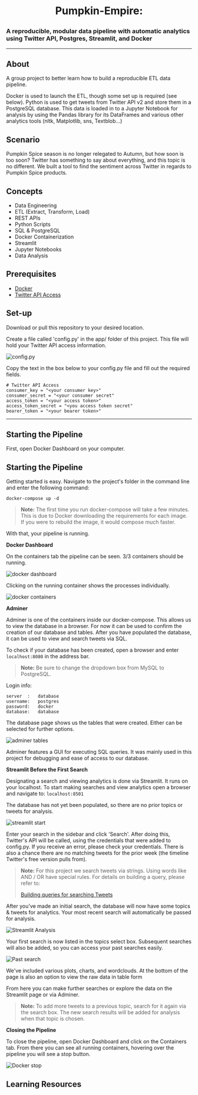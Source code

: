 # <p align="center">Pumpkin-Empire:</p>
### A reproducible, modular data pipeline with automatic analytics using Twitter API, Postgres, Streamlit, and Docker
***

## About

A group project to better learn how to build a reproducible ETL data pipeline.

Docker is used to launch the ETL, though some set up is required (see below). Python is used to get tweets from Twitter API v2 and store them in a PostgreSQL database. This data is loaded in to a Jupyter Notebook for analysis by using the Pandas library for its DataFrames and various other analytics tools (nltk, Matplotlib, sns, Textblob...)


## Scenario
Pumpkin Spice season is no longer relegated to Autumn, but how soon is too soon? Twitter has something to say about everything, and this topic is no different. We built a tool to find the sentiment across Twitter in regards to Pumpkin Spice products. 

## Concepts
- Data Engineering
- ETL (Extract, Transform, Load)
- REST APIs
- Python Scripts
- SQL & PostgreSQL
- Docker Containerization
- Streamlit
- Jupyter Notebooks
- Data Analysis

## Prerequisites
- [Docker](https://docs.docker.com/desktop/install/mac-install/)
- [Twitter API Access](https://developer.twitter.com/en/docs/twitter-api/getting-started/getting-access-to-the-twitter-api)

## Set-up

Download or pull this repository to your desired location.


Create a file called 'config.py' in the app/ folder of this project. This file will hold your Twitter API access information.

![config.py](/static/configpy.png)

Copy the text in the box below to your config.py file and fill out the required fields.


```
# Twitter API Access
consumer_key = "<your consumer key>"
consumer_secret = "<your consumer secret"
access_token = "<your access token>"
access_token_secret = "<you access token secret"
bearer_token = "<your bearer token>"

```



***
## Starting the Pipeline

First, open Docker Dashboard on your computer. 


**Starting the Pipeline**
---

Getting started is easy. Navigate to the project's folder in the command line and enter the following command:

```
docker-compose up -d
```


> **Note:** The first time you run docker-compose will take a few minutes. This is due to Docker downloading the requirements for each image. If you were to rebuild the image, it would compose much faster.

With that, your pipeline is running. 


**Docker Dashboard**

On the containers tab the pipeline can be seen. 3/3 containers should be running.

![docker dashboard](/static/dockerdashboard.png)

Clicking on the running container shows the processes individually.

![docker containers](/static/dockercontainers.png)


**Adminer**

Adminer is one of the containers inside our docker-compose. This allows us to view the database in a browser. For now it can be used to confirm the creation of our database and tables. After you have populated the database, it can be used to view and search tweets via SQL.

To check if your database has been created, open a browser and enter ```localhost:8080``` in the address bar.

> **Note:** Be sure to change the dropdown box from MySQL to PostgreSQL.

Login info:

```
server  : 	database
username: 	postgres
password: 	docker
database: 	database

```

The database page shows us the tables that were created. Either can be selected for further options.

![adminer tables](/static/adminertables.png)

Adminer features a GUI for executing SQL queries. It was mainly used in this project for debugging and ease of access to our database.

**Streamlit Before the First Search**

Designating a search and viewing analytics is done via Streamlit. It runs on your localhost. To start making searches and view analytics open a browser and navigate to: ```localhost:8501```

The database has not yet been populated, so there are no prior topics or tweets for analysis. 

![streamlit start](/static/streamlitstart.png)

Enter your search in the sidebar and click 'Search'. After doing this, Twitter's API will be called, using the credentials that were added to config.py. If you receive an error, please check your credentials. There is also a chance there are no matching tweets for the prior week (the timeline Twitter's free version pulls from).

> **Note:** For this project we search tweets via strings. Using words like AND / OR have special rules. For details on building a query, please refer to:
> 
> [Building queries for searching Tweets](https://developer.twitter.com/en/docs/twitter-api/tweets/search/integrate/build-a-query)


After you've made an initial search, the database will now have some topics & tweets for analytics. Your most recent search will automatically be passed for analysis.

![Streamlit Analysis](/static/streamlit.png)

Your first search is now listed in the topics select box. Subsequent searches will also be added, so you can access your past searches easily.

![Past search](/static/streamlitpastsearch.png)

We've included various plots, charts, and wordclouds. At the bottom of the page is also an option to view the raw data in table form


From here you can make further searches or explore the data on the Streamlit page or via Adminer.

> **Note:** To add more tweets to a previous topic, search for it again via the search box. The new search results will be added for analysis when that topic is chosen.

**Closing the Pipeline**

To close the pipeline, open Docker Dashboard and click on the Containers tab. From there you can see all running containers, hovering over the pipeline you will see a stop button.


![Docker stop](/static/dockerstop.png)



## Learning Resources

